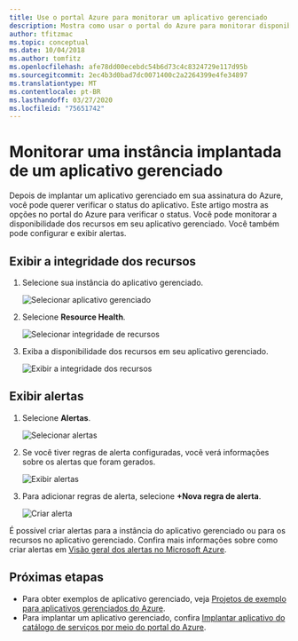 ```yaml
---
title: Use o portal Azure para monitorar um aplicativo gerenciado
description: Mostra como usar o portal do Azure para monitorar disponibilidade e alertas para um aplicativo gerenciado.
author: tfitzmac
ms.topic: conceptual
ms.date: 10/04/2018
ms.author: tomfitz
ms.openlocfilehash: afe78dd00ecebdc54b6d73c4c8324729e117d95b
ms.sourcegitcommit: 2ec4b3d0bad7dc0071400c2a2264399e4fe34897
ms.translationtype: MT
ms.contentlocale: pt-BR
ms.lasthandoff: 03/27/2020
ms.locfileid: "75651742"
---
```

# <a name="monitor-a-deployed-instance-of-a-managed-application"></a>Monitorar uma instância implantada de um aplicativo gerenciado

Depois de implantar um aplicativo gerenciado em sua assinatura do Azure, você pode querer verificar o status do aplicativo. Este artigo mostra as opções no portal do Azure para verificar o status. Você pode monitorar a disponibilidade dos recursos em seu aplicativo gerenciado. Você também pode configurar e exibir alertas.

## <a name="view-resource-health"></a>Exibir a integridade dos recursos

1. Selecione sua instância do aplicativo gerenciado.

   ![Selecionar aplicativo gerenciado](./media/monitor-managed-application-portal/select-managed-application.png)

1. Selecione **Resource Health**.

   ![Selecionar integridade de recursos](./media/monitor-managed-application-portal/select-resource-health.png)

1. Exiba a disponibilidade dos recursos em seu aplicativo gerenciado.

   ![Exibir a integridade dos recursos](./media/monitor-managed-application-portal/view-health.png)

## <a name="view-alerts"></a>Exibir alertas

1. Selecione **Alertas**.

   ![Selecionar alertas](./media/monitor-managed-application-portal/select-alerts.png)

1. Se você tiver regras de alerta configuradas, você verá informações sobre os alertas que foram gerados.

   ![Exibir alertas](./media/monitor-managed-application-portal/view-alerts.png)

1. Para adicionar regras de alerta, selecione **+Nova regra de alerta**.

   ![Criar alerta](./media/monitor-managed-application-portal/create-new-alert.png)

É possível criar alertas para a instância do aplicativo gerenciado ou para os recursos no aplicativo gerenciado. Confira mais informações sobre como criar alertas em [Visão geral dos alertas no Microsoft Azure](../../azure-monitor/platform/alerts-overview.md).

## <a name="next-steps"></a>Próximas etapas

* Para obter exemplos de aplicativo gerenciado, veja [Projetos de exemplo para aplicativos gerenciados do Azure](sample-projects.md).
* Para implantar um aplicativo gerenciado, confira [Implantar aplicativo do catálogo de serviços por meio do portal do Azure](deploy-service-catalog-quickstart.md).